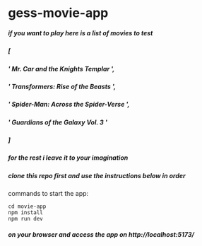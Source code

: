 # gess-movie-app

##### if you want to play here is a list of movies to test 
##### [
##### ' Mr. Car and the Knights Templar ',
##### ' Transformers: Rise of the Beasts ', 
##### ' Spider-Man: Across the Spider-Verse ',
##### ' Guardians of the Galaxy Vol. 3 '
##### ]
##### for the rest i leave it to your imagination

##### clone this repo first and use the instructions below in order
commands to start the app:
```
cd movie-app
npm install
npm run dev
```
##### on your browser and access the app on http://localhost:5173/
